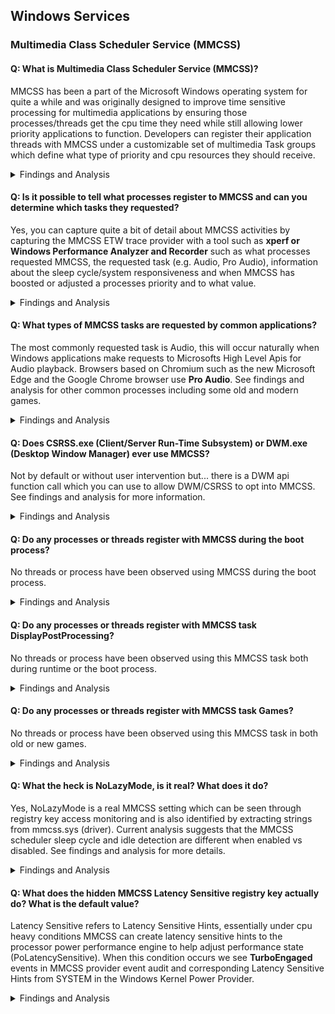 ## Windows Services
### Multimedia Class Scheduler Service (MMCSS)
#### Q: What is Multimedia Class Scheduler Service (MMCSS)?
MMCSS has been a part of the Microsoft Windows operating system for quite a while and was originally designed to improve time sensitive processing for multimedia applications by ensuring those processes/threads get the cpu time they need while still allowing lower priority applications to function. Developers can register their application threads with MMCSS under a customizable set of multimedia Task groups which define what type of priority and cpu resources they should receive.
<details><summary>Findings and Analysis</summary>

* **For more complete information see the official docs page:**
  * https://docs.microsoft.com/en-us/windows/win32/procthread/multimedia-class-scheduler-service

* **Default Multimedia Task Groups:**
  * Audio
  * Capture
  * Distribution
  * Games
  * Playback
  * Pro Audio
  * Window Manager
  
</details>

#### Q: Is it possible to tell what processes register to MMCSS and can you determine which tasks they requested?
Yes, you can capture quite a bit of detail about MMCSS activities by capturing the MMCSS ETW trace provider with a tool such as **xperf or Windows Performance Analyzer and Recorder** such as what processes requested MMCSS, the requested task (e.g. Audio, Pro Audio), information about the sleep cycle/system responsiveness and when MMCSS has boosted or adjusted a processes priority and to what value.
<details><summary>Findings and Analysis</summary>

* Quite a bit of information can be learned about how MMCSS functions and that information can be collected and analyzed with it's MMCSS ETW trace provider such as when MMCSS has chosen to boost the priority of a process, and to what value, what multimedia task group was selected, the idle/sleep cycles (lazy or **no lazy** function). This information and those such as context switchs, cycle and frequency analysis, it may be possible to optimize the values for a given scenario or your computer to improve overall responsiveness and efficiency.

1. Download Windows Assessment and Deployment Kit (Windows ADK) - https://docs.microsoft.com/en-us/windows-hardware/get-started/adk-install
2. Only **install Windows Performance Analyzer** toolset
3. Using xperf or a custom Windows Performance Recorder (WPR) profile, start a trace for the **Microsoft-Windows-MMCSS ETW trace provider**
   * https://docs.microsoft.com/en-us/windows-hardware/test/wpt/xperf-command-line-reference
   * https://docs.microsoft.com/en-us/windows-hardware/test/wpt/querying-providers
   * https://docs.microsoft.com/en-us/windows-hardware/test/wpt/author-a-custom-recording-profile
4. Start using different applications and games, or perhaps play a YouTube video in your favorite browser.
5. Stop the trace
6. Open the trace in Windows Performance Analyzer
7. Go to **System Activity** and double click **Generic Events, Activity by Provider, Task and Opcode**
8. Filter on the Microsoft-Windows-MMCSS provider and review the different MMCCS events, tasks and state details.

![winservices_MMCSSETW_WPADetailSummary](https://github.com/djdallmann/GamingPCSetup/blob/master/RESEARCH/FINDINGS/winservices_MMCSSETW_WPADetailSummary.png)

</details>

#### Q: What types of MMCSS tasks are requested by common applications?
The most commonly requested task is Audio, this will occur naturally when Windows applications make requests to Microsofts High Level Apis for Audio playback. Browsers based on Chromium such as the new Microsoft Edge and the Google Chrome browser use **Pro Audio**. See findings and analysis for other common processes including some old and modern games.
<details><summary>Findings and Analysis</summary>

* Below is a basic list of common processes including some new and old games and the MMCSS tasks they register under:
  * msedge.exe (Chromium) - **Pro Audio**
  * audiodg.exe - **Audio**
  * q3.exe - **Audio**
  * hl.exe - **Audio**
  * chrome.exe (Chromium) - **Pro Audio**
  * firefox.exe - **Audio**
  * vlc.exe - N/A
  * steamwebhelper.exe (Chromium) - **Pro Audio**
  * csgo.exe - **Audio**
  * consent.exe - **Audio** (seems odd but ok, perhaps inheritance)
  * dwm.exe - *By default none*, even during early boot process. See other Q & A for more info on when it uses MMCSS.
  * csrss.exe - *By default none*, even during early boot process. See other Q & A for more info on when it uses MMCSS.
  * fortnite client/game - **Audio**
  * r5apex.exe - **Both Audio and Pro Audio**
  * taskhostw.exe - **Audio**
  
**Note:** Keep in mind that the requests to MMCSS are typically only for threads which process audio, to date I have not yet confirmed any threads are associated to input or graphics processing.
</details>

#### Q: Does CSRSS.exe (Client/Server Run-Time Subsystem) or DWM.exe (Desktop Window Manager) ever use MMCSS?
Not by default or without user intervention but... there is a DWM api function call which you can use to allow DWM/CSRSS to opt into MMCSS. See findings and analysis for more information.
<details><summary>Findings and Analysis</summary>

* Both Desktop Window Manager (DWM) and Client/Server Run-Time Subsystem (CSRSS) do not register with MMCSS at anytime without user intervention or the use of the DWM API DwmEnableMMCSS function, when this function is used they register under the following multimedia task groups.
  * **MMCSS Task Groups:**
    * dwm.exe - Window Manager AND Capture
    * csrss.exe - Capture
 
![winservices_DWMCSRSS_mmcsstask](https://github.com/djdallmann/GamingPCSetup/blob/master/RESEARCH/FINDINGS/winservices_DWMCSRSS_mmcsstask.png)

* Microsoft Docs Reference: DwmEnableMMCSS function (dwmapi.h)
  * https://docs.microsoft.com/en-us/windows/win32/api/dwmapi/nf-dwmapi-dwmenablemmcss

</details>

#### Q: Do any processes or threads register with MMCSS during the boot process?
No threads or process have been observed using MMCSS during the boot process.
<details><summary>Findings and Analysis</summary>
No
</details>

#### Q: Do any processes or threads register with MMCSS task DisplayPostProcessing?
No threads or process have been observed using this MMCSS task both during runtime or the boot process.
<details><summary>Findings and Analysis</summary>
No
</details>

#### Q: Do any processes or threads register with MMCSS task Games?
No threads or process have been observed using this MMCSS task in both old or new games.
<details><summary>Findings and Analysis</summary>
No
</details>

#### Q: What the heck is NoLazyMode, is it real? What does it do?
Yes, NoLazyMode is a real MMCSS setting which can be seen through registry key access monitoring and is also identified by extracting strings from mmcss.sys (driver). Current analysis suggests that the MMCSS scheduler sleep cycle and idle detection are different when enabled vs disabled. See findings and analysis for more details.
<details><summary>Findings and Analysis</summary>

* The NoLazyMode MMCSS registry key has been floating around the web although no conclusive evidence or measurement has been given surrounding it's use nor does it have any official documentation by Microsoft. 
* Based on early analysis of MMCSS ETW trace provider setting the DWORD value to 0x1 (Default: 0, Disabled/Non-Present) changes the MMCSS scheduler sleep/idle behavior.
* The screenshot below demonstrates some of the initial differences between each mode enabled (0x1) vs off (x0, Non-Present), during these tests MMCSS tasks were engaged and the same pattern reoccurred each time e.g. the Idle related conditions were no longer present leaving only **System Responsiveness, Deep Sleep and Realtime** MMCSS scheduler task results.

![winservices_MMCSS_nolazymode_onvsoff](https://github.com/djdallmann/GamingPCSetup/blob/master/RESEARCH/FINDINGS/winservices_MMCSS_nolazymode_onvsoff.png)

* At this time it is assumed that when NoLazyMode is enabled (DWORD: 0x1) it likely uses more cycles and becomes more aggressive by reducing idling/sleeping and operates in a more realtime mode. 
* This can also be validated by context switch, cycle, frequency and cpu usage analysis which may come at a later date to help determine if the setting has any positive influence.

**Registry Key Path:**
```
HKEY_LOCAL_MACHINE\SOFTWARE\Microsoft\Windows NT\CurrentVersion\Multimedia\SystemProfile
"NoLazyMode"=dword:00000001
```

</details>

#### Q: What does the hidden MMCSS Latency Sensitive registry key actually do? What is the default value?
Latency Sensitive refers to Latency Sensitive Hints, essentially under cpu heavy conditions MMCSS can create latency sensitive hints to the processor power performance engine to help adjust performance state (PoLatencySensitive). When this condition occurs we see **TurboEngaged** events in MMCSS provider event audit and corresponding Latency Sensitive Hints from SYSTEM in the Windows Kernel Power Provider.
<details><summary>Findings and Analysis</summary>
 
* Latency Sensitive refers to Latency Sensitive Hints, essentially under heavy cpu use MMCSS can create latency sensitive hints 
to the processor power performance engine to help adjust performance state (PoLatencySensitive). When this condition occurs we see **TurboEngaged** events 
in MMCSS provider event audit and corresponding Latency Sensitive Hints from SYSTEM in the **Windows Kernel Power Provider.**

![MMCSS.sys Latency Sensitive](https://github.com/djdallmann/GamingPCSetup/blob/master/IMAGES/MMCSS.sys%20-%20Latency%20Sensitive.PNG)

* The **default value of Latency Sensitive is TRUE** at least on Windows 10, in order to set this to FALSE in MMCSS globally it must be added to all tasks.
* Adjusting the values in the hidden power plan settings increases the frequency of those Latency Sensitive Hints for MMCSS tasks by 
lowering the threshold and response for those scenarios. The documentation and impact of changing these settings seems sparse
so I cannot recommend changing these values at this time but it is noteworthy, these settings impact the entire system. 
On a similar note the Client/Server Runtime Subsystem (CSRSS) process is continually generating latency sensitive hints on my computer
likely since its performance is directly tied to user experience and many components on the windows system including raw input interface 
between kernel and user space for mouse and keyboard. There also appears to be different types of Latency Sensitive Hint Types according to the event trails.
 
To unhide those values in the current power plan:
```
powercfg -attributes SUB_PROCESSOR 619b7505-003b-4e82-b7a6-4dd29c300971 -ATTRIB_HIDE
powercfg -attributes SUB_PROCESSOR 619b7505-003b-4e82-b7a6-4dd29c300972 -ATTRIB_HIDE
```

Related Power Options:
   * https://docs.microsoft.com/en-us/windows-hardware/customize/power-settings/options-for-perf-state-engine-perflatencyhint
</details>

